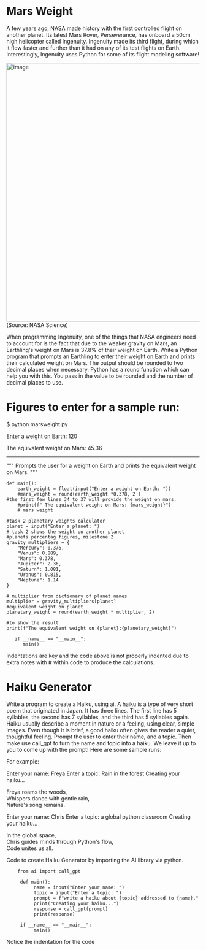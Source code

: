 # Mars Weight

A few years ago, NASA made history with the first controlled flight on another planet. 
Its latest Mars Rover, Perseverance, has onboard a 50cm high helicopter called Ingenuity. 
Ingenuity made its third flight, during which it flew faster and further than it had on any of its test flights on Earth. 
Interestingly, Ingenuity uses Python  for some of its flight modeling software!

<img width="1200" height="675" alt="image" src="https://github.com/user-attachments/assets/46354c6a-4f5d-47cf-94db-692e7aec4934" />
(Source: NASA Science) 

When programming Ingenuity, one of the things that NASA engineers need to account for is the fact that due to the weaker gravity on Mars, an Earthling's weight on Mars is 37.8% of their weight on Earth.
Write a Python program that prompts an Earthling to enter their weight on Earth and prints their calculated weight on Mars. The output should be rounded to two decimal places when necessary.
Python has a round function which can help you with this. You pass in the value to be rounded and the number of decimal places to use.

# Figures to enter for a sample run: 

$ python marsweight.py

Enter a weight on Earth: 120

The equivalent weight on Mars: 45.36

----------------------------------------------------------------------------------------------------------------------------------------------------------------------
"""
Prompts the user for a weight on Earth
and prints the equivalent weight on Mars.
"""

    
    def main(): 
        earth_weight = float(input("Enter a weight on Earth: "))
        #mars_weight = round(earth_weight *0.378, 2 )                                #the first few lines 34 to 37 will provide the weight on mars. 
        #print(f" The equivalent weight on Mars: {mars_weight}")
        # mars weight 

    #task 2 planetary weights calculator 
    planet = input("Enter a planet: ")                                       # task 2 shows the weight on another planet 
    #planets percentag figures, milestone 2 
    gravity_multipliers = {
        "Mercury": 0.376,
        "Venus": 0.889,
        "Mars": 0.378,
        "Jupiter": 2.36,
        "Saturn": 1.081,
        "Uranus": 0.815,
        "Neptune": 1.14
    }

    # multiplier from dictionary of planet names 
    multiplier = gravity_multipliers[planet]
    #equivalent weight on planet 
    planetary_weight = round(earth_weight * multiplier, 2)

    #to show the result
    print(f"The equivalent weight on {planet}:{planetary_weight}")

       if __name__ == "__main__":
          main()








Indentations are key and the code above is not properly indented due to extra notes with # within code to produce the calculations. 



# Haiku Generator 


Write a program to create a Haiku, using ai.
A haiku is a type of very short poem that originated in Japan. It has three lines. The first line has 5 syllables, the second has 7 syllables, and the third has 5 syllables again. Haiku usually describe a moment in nature or a feeling, using clear, simple images. Even though it is brief, a good haiku often gives the reader a quiet, thoughtful feeling.
Prompt the user to enter their name, and a topic. Then make use call_gpt to turn the name and topic into a haiku. We leave it up to you to come up with the prompt! Here are some sample runs:

For example: 

Enter your name: Freya
Enter a topic: Rain in the forest
Creating your haiku...

Freya roams the woods,  
Whispers dance with gentle rain,  
Nature's song remains.



Enter your name: Chris
Enter a topic: a global python classroom
Creating your haiku...

In the global space,  
Chris guides minds through Python's flow,  
Code unites us all.


Code to create Haiku Generator by importing the AI library via python. 

        from ai import call_gpt

         def main():
              name = input("Enter your name: ")
              topic = input("Enter a topic: ")
              prompt = f"write a haiku about {topic} addressed to {name}."
              print("Creating your haiku...")
              response = call_gpt(prompt)
              print(response)

         if __name__ == "__main__":
              main()


Notice the indentation for the code 






    







      
    













